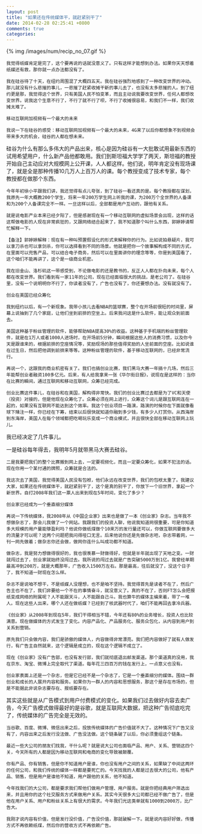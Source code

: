 ```yaml
---
layout: post
title: "如果还在传统媒体干，就赶紧别干了"
date: 2014-02-28 02:25:41 +0800
comments: true
categories: 
---
```


{% img /images/num/recip_no_07.gif %}

    我觉得纸媒肯定是完了，这个要再说的话就没意义了。只有这样才能想到办法。如果你天天想着纸媒还有救，那你就一点办法都没有了。​

    我在硅谷待了十天，在纽约周围混了大概四五天。我在硅谷强烈地感到了一种改变世界的冲动。那儿就没有什么悲摧的事儿，一悲摧了赶紧收摊干新的事儿去了，也没有太多悲摧的人。到了纽约更是那，我觉得这个世界，只有美国人民不怕变革，而且主动说我要改变世界，任何人都想改变世界。说我这个生意不行了，不行了就不行了呗，不行了收摊很容易，和我们不一样，我们收摊太难了。​

    移动互联网加视频有一个最大的未来​

    我说一下在硅谷的感受：移动互联网加视频有一个最大的未来，4G来了以后你都想象不到视频会带来多大的机会，硅谷的人都在想未来。​

   硅谷为什么有那么多伟大的产品出来，核心是因为硅谷有一大批敢试用最新东西的试用希望用户，什么新产品他都敢用。我们到斯坦福大学学了两天，斯坦福的教授开始自己主动应对大规模网上公开课，人人都这样。他们说，明年肯定没有现场课了，就是全是那种传播10几万人上百万人的课。每个教授变成了技术专家，每个教授都在做那个东西。​

    今年年初徐小平跟我们讲，我还觉得有点儿夸张，到了硅谷一看还真的是。每个教授都在谋划，我原先一年大概教200个学生，将来一年200万学生网上听我的课，为200万个全世界的人备课和为200个人备课完全不一样。一旦这样以后，全部都是用户互动的，跟他有关系。​

    就是说电影产业本来已经夕阳了，但是感谢现在有一个移动互联网的虚拟场景会出现，这样的话这帮做电影的人现在非常疯狂的，又跟网络结合起来了，我不知道那个叫什么东西，郭婷婷请帮忙解释一下。​

    【备注】郭婷婷解释：现在有一种叫预置假设化的形式来解释你的行为。比如说拍悬疑片，我可以拿刀杀也可以拿剑杀，你可以选择看到不同的场景。他就是把你一个故事解构成不同的方式，在里面可以兜售产品，可以结合电子商务，然后可以在里面讲你的理念等等，你是到美国看了，这个咱们不能再讲了，这个是一级商业机密。​

    我在旧金山、洛杉矶这一带感受到，不论做电影的还是教书的，反正人人都在扑向未来，每个人都在改变世界。我们看到有一家11年的公司，现在已经面临很大的挑战，是老公司了。在硅谷里，没有一个说明明你不行了，你读者没有了，广告也没有了，你还要想办法。没有就没有了。​

    创业在美国已经众筹化​

    我到纽约以后，有一个新现象。我带小孩儿去看NBA的篮球赛，整个在开场前很短的时间里，屏幕上说抽到了几个家庭，让他们坐到前排的空坐上。后来我问这是什么软件，能让观众到前面去。​

    美国这种基于粉丝管理的软件，能够帮助NBA提高30%的收益。这种基于手机端的粉丝管理软件，就是在1万人或者1000人进场时，在开场前5分钟，瞬间根据这些人的消费习惯，以及你今天是跟谁来的，根据前排的空座情况等，奖励现场的那些值得奖励的人坐前面的空座。比如说谁在过生日，然后把他调到前排来等等。这种粉丝管理的软件，基于移动互联网的，已经非常流行。​

    再说一个，这跟我的商业机密有关了。我们也搞创业比赛，我们黑马大赛一年搞十几场，然后三年能帮创业者融资100多亿元。后来，有人给我拿来一张《华尔街日报》，说现在是这样的：当你在比赛的瞬间，通过互联网和移动互联网，众筹已经完成。​

    创业比赛这件事儿，在硅谷和在美国，解构得非常快。我们的创业比赛过去都是为了VC和天使（投资）对接的，但是他现在众筹化了。众筹必须在网上进行，众筹这个词儿是跟互联网连在一起的，如果没有互联网不能达到这个效率。我这个创业项目一路演，路演的时候你在下面就像看球下赌注一样，你已经在下筹，结束以后很快就知道你融到多少钱，有多少人打赏你。从西海岸到东海岸，美国人在每个领域都把吃喝玩乐变成一个商业模式，并且很快全部在移动互联网上玩儿。​

   我已经决定了几件事儿。​

   一是硅谷每年得去，我明年5月就带黑马大赛去硅谷。

    二是我要把我们的整个比赛搬到网上去，一定要视频化，而且一定要众筹化，如果不犯法的话。现在你用一个某付通的牌照，众筹就是合法的。​

    我这次去了美国，我觉得美国人民没有包袱，他们永远在改变世界，我们的包袱太重了。我建议大家，如果还在传统媒体干，就赶紧别干了，这个是真的别干了，你放下一个旧世界，拿起一个新世界。自打2008年我们这一票人出来到现在5年时间，变化了多少？​

    创业家已经成为一个垂直细分媒体​

    再说一下传统媒体，我2008年从《中国企业家》出来也是做了一本《创业家》杂志。当年我不想做杂志了，那会儿我做了一个网站。我跟我们的投资人聊，他说我知道网很重要，可是你知道多大规模的用户量能够盈利吗？他说你做纸煤做个10来万的发行量还可以，你做互联网要做多大的流量才可以呢？这两个问题把我问得哑口无言。后来他说你还是先做杂志吧，杂志带着网，一刊一网先做着；做杂志你还会做，做网你连什么叫成功都不知道。​

    做杂志，我是努力想做得很好的，我也很羡慕一财做得好，但就是半年就出现了天地之变。一财就闯过去了，创业家就始终没闯过去。我所说的闯过去就是广告突破5000万到1亿。我曾经单期最高冲到200万，就是大概那年，广告收入1500万左右。那是最高，往后就没了，没这个日子了，我不知道一财现在怎么样。​

    杂志不是说咱不想干，不是纸媒人没理想，也不是咱不坚持。我觉得首先是读者不在了，然后广告主也不在了，我们非要给一个不在的事情奋斗，就没意义了。真的不在了，否则FT怎么会把报纸变成网络的附属呢？人不能跟天斗，人不能跟自己斗。我也算牛的媒体主编来着，带了一堆人。现在这些人出来，哪个人还在做纸媒？已经到了核武器时代了，咱们不能再回去拿冷兵器。​

    《创业家》从2008年到现在5年，我们干得相当不错，今年还有80%的业务增长，投资人也比较满意。现在做媒体的方式发生了变化。内容产品化、产品服务化、服务众包化，从内容到用户到关系到营销。 ​

    原先我们只会做内容，我们是骄傲的媒体人，内容做得非常漂亮。我们把内容做好了就有人做发行，有广告主自然就来，这个逻辑是成立的，现在这个逻辑不成立了。​

    现在《创业家》没有广告部，也没有发行部，我们就彻底退出邮发渠道。那个渠道真的没用，我在京东、淘宝、微博上完全取代了渠道。每年花三四百万的钱在发行上，一点意义也没有。​

    创业家表面上还是一个杂志，但是它已经不是一个杂志了，它是一个垂直细分的媒体。围绕一群创业和成长的人展开内容和服务。如果你为一群人的内容和思想服务，那这个是存在市场的，但是不能据此非说杂志要存在、报纸要存在。​
其实这些就是从广告模式到用户付费模式的变化。如果我们过去做好内容去卖广告，今天广告模式做得最好的是谷歌，就是互联网大数据，把这种广告彻底吃完了，传统媒体的广告完全是无效的。​

    当谷歌、百度、微博、微信出来之后，投放传统媒体的广告价值就不大了。这种情况下广告又没有了，内容出来之后发行没法做、广告没法做。这个链条破了以后，你必须重组这个链条。​

    最近一些大公司的朋友们找我，干什么呢？就是说大公司也面临产品、用户、关系、营销这四个关，今天所有的人都是因为移动互联网和电商的变化导致被颠覆。​

    你有产品、你有销售，但是你不知道用户是谁，你也没有用户之间的关系，如果缺了中间这两环的任何公司，和我们传统的媒体一样都是要死亡的。今天找我的人都是过去很大的公司，他有产品、销售，但是用户是谁他不知道，用户跟他的关系，他不知道。​

    今年找我们的大公司，都是要求我们帮他们做用户管理、用户服务。就是你把经典用户筛选出来，并且用你的这个社交服务方式来做用户关系。其实今天很多大公司都已经不做广告了，但是他在用户关系、用户和粉丝关系上有很大的需求。今年我们光这类单就有1000到2000万，比广告大。​

    我刚才说内容有价值，但是发行没价值，广告没价值，那就破解一下。就是说内容好好做，传播方式不再依赖纸煤，然后你的营收方式不再依赖广告。